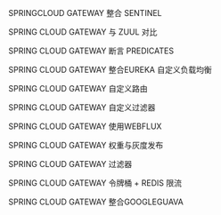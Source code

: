 SPRINGCLOUD GATEWAY 整合 SENTINEL

SPRING CLOUD GATEWAY 与 ZUUL 对比

SPRING CLOUD GATEWAY 断言 PREDICATES

SPRING CLOUD GATEWAY 整合EUREKA 自定义负载均衡

SPRING CLOUD GATEWAY 自定义路由

SPRING CLOUD GATEWAY 自定义过滤器

SPRING CLOUD GATEWAY 使用WEBFLUX

SPRING CLOUD GATEWAY 权重与灰度发布

SPRING CLOUD GATEWAY 过滤器

SPRING CLOUD GATEWAY 令牌桶 + REDIS 限流

SPRING CLOUD GATEWAY 整合GOOGLEGUAVA